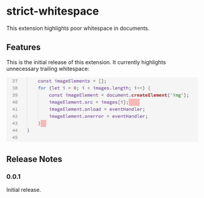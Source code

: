 # strict-whitespace

This extension highlights poor whitespace in documents.

## Features

This is the initial release of this extension. It currently highlights unnecessary trailing whitespace:

![Highlighted trailing whitespace](images/screenshot.png)

## Release Notes

### 0.0.1

Initial release.
